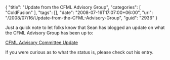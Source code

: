 {
	"title": "Update from the CFML Advisory Group",
	"categories": [
		"ColdFusion"
	],
	"tags": [],
	"date": "2008-07-16T17:07:00+06:00",
	"url": "/2008/07/16/Update-from-the-CFML-Advisory-Group",
	"guid": "2936"
}

Just a quick note to let folks know that Sean has blogged an update on what the CFML Advisory Group has been up to:

<a href="http://corfield.org/blog/index.cfm/do/blog.entry/entry/CFML_Advisory_Committee_Update">CFML Advisory Committee Update</a>

If you were curious as to what the status is, please check out his entry.